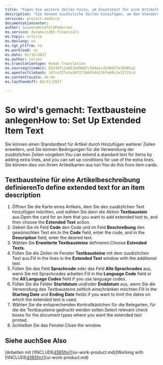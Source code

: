 ```yaml
---
title: "Fügen Sie weitere Zeilen hinzu, um Zusatztext für eine Artikelbeschreibung zu definieren| Microsoft Docs"
description: "Sie können zusätzliche Zeilen hinzufügen, um den Standardtext zu erweitern, der einen Artikel enthält."
services: project-madeira
documentationcenter: 
author: SusanneWindfeldPedersen
ms.service: dynamics365-financials
ms.topic: article
ms.devlang: na
ms.tgt_pltfrm: na
ms.workload: na
ms.date: 01/16/2017
ms.author: solsen
ms.translationtype: Human Translation
ms.sourcegitcommit: 81636fc2e661bd9b07c54da1cd5d0d27e30d01a2
ms.openlocfilehash: 147ce327e3a30f27166fb44226fa60c1e15721c4
ms.contentlocale: de-de
ms.lasthandoff: 09/11/2017

---
```

# <a name="how-to-set-up-extended-item-text"></a><span data-ttu-id="5d38a-103">So wird's gemacht: Textbausteine anlegen</span><span class="sxs-lookup"><span data-stu-id="5d38a-103">How to: Set Up Extended Item Text</span></span>
<span data-ttu-id="5d38a-104">Sie können einen Standardtext für Artikel durch Hinzufügen weiterer Zeilen erweitern, und Sie können Bedingungen für die Verwendung der zusätzlichen Zeilen vorgeben.</span><span class="sxs-lookup"><span data-stu-id="5d38a-104">You can extend a standard text for items by adding extra lines, and you can set up conditions for use of the extra lines.</span></span> <span data-ttu-id="5d38a-105">Sie können dies von Ihrem Artikelkarten aus tun.</span><span class="sxs-lookup"><span data-stu-id="5d38a-105">You do this from item cards.</span></span>

## <a name="to-define-extended-text-for-an-item-description"></a><span data-ttu-id="5d38a-106">Textbausteine für eine Artikelbeschreibung definieren</span><span class="sxs-lookup"><span data-stu-id="5d38a-106">To define extended text for an item description</span></span>
1. <span data-ttu-id="5d38a-107">Öffnen Sie die Karte eines Artikels, dem Sie den zusätzlichen Text hinzufügen möchten, und wählen Sie dann die Aktion **Textbaustein** aus.</span><span class="sxs-lookup"><span data-stu-id="5d38a-107">Open the card for an item that you want to add extended text to, and then choose the **Extended Text** action.</span></span>
2. <span data-ttu-id="5d38a-108">Geben Sie im Feld **Code** den Code und im Feld **Beschreibung** den gewünschten Text ein.</span><span class="sxs-lookup"><span data-stu-id="5d38a-108">In the **Code** field, enter the code, and in the **Description** field, enter the desired text.</span></span>
3. <span data-ttu-id="5d38a-109">Wählen Sie **Erweiterte Textbausteine** definieren.</span><span class="sxs-lookup"><span data-stu-id="5d38a-109">Choose **Extended Texts**.</span></span>
4. <span data-ttu-id="5d38a-110">Füllen Sie die Zeilen im Fenster **Textbausteine** mit dem zusätzlichen Text aus.</span><span class="sxs-lookup"><span data-stu-id="5d38a-110">Fill in the lines in the **Extended Text** window with the additional text.</span></span>
5. <span data-ttu-id="5d38a-111">Füllen Sie das Feld **Sprachcode** oder das Feld **Alle Sprachcodes** aus, wenn Sie mit Sprachcodes arbeiten.</span><span class="sxs-lookup"><span data-stu-id="5d38a-111">Fill in the **Language Code** field or the **All Language Codes** field if you use language codes.</span></span>
6. <span data-ttu-id="5d38a-112">Füllen Sie die Felder **Startdatum** und/oder **Enddatum** aus, wenn Sie die Verwendung des Textbausteins zeitlich einschränken möchten.</span><span class="sxs-lookup"><span data-stu-id="5d38a-112">Fill in the **Starting Date** and **Ending Date** fields if you want to limit the dates on which the extended text is used.</span></span>
7. <span data-ttu-id="5d38a-113">Wählen Sie die entsprechenden Kontrollkästchen für die Belegarten, für die die Textbausteine gedruckt werden sollen.</span><span class="sxs-lookup"><span data-stu-id="5d38a-113">Select relevant check boxes for the document types where you want the extended text printed.</span></span>
8. <span data-ttu-id="5d38a-114">Schließen Sie das Fenster.</span><span class="sxs-lookup"><span data-stu-id="5d38a-114">Close the window.</span></span>

## <a name="see-also"></a><span data-ttu-id="5d38a-115">Siehe auch</span><span class="sxs-lookup"><span data-stu-id="5d38a-115">See Also</span></span>
<span data-ttu-id="5d38a-116">[Arbeiten mit [!INCLUDE[d365fin](includes/d365fin_md.md)]](ui-work-product.md)</span><span class="sxs-lookup"><span data-stu-id="5d38a-116">[Working with [!INCLUDE[d365fin](includes/d365fin_md.md)]](ui-work-product.md)</span></span>


